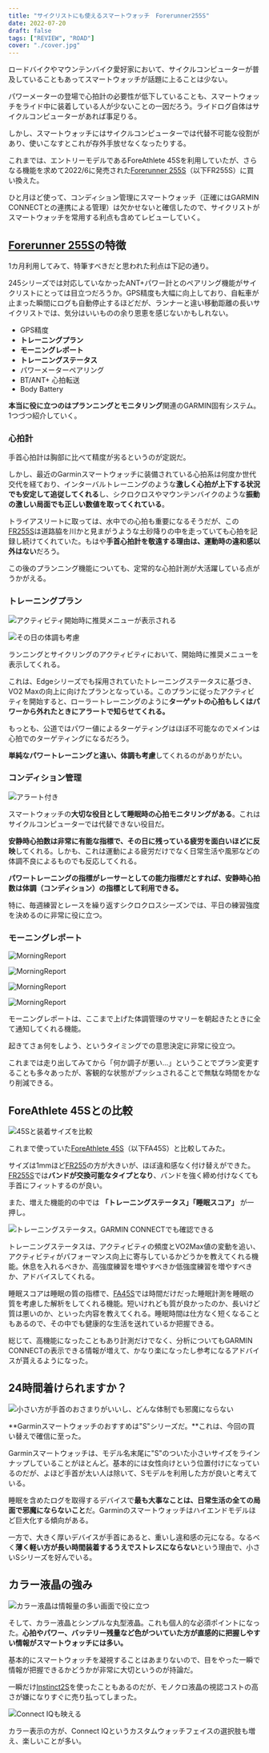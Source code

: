 ```yaml
---
title: "サイクリストにも使えるスマートウォッチ　Forerunner255S"
date: 2022-07-20
draft: false
tags: ["REVIEW", "ROAD"]
cover: "./cover.jpg"
---
```


ロードバイクやマウンテンバイク愛好家において、サイクルコンピューターが普及していることもあってスマートウォッチが話題に上ることは少ない。

パワーメーターの登場で心拍計の必要性が低下していることも、スマートウォッチをライド中に装着している人が少ないことの一因だろう。ライドログ自体はサイクルコンピューターがあれば事足りる。

しかし、スマートウォッチにはサイクルコンピューターでは代替不可能な役割があり、使いこなすとこれが存外手放せなくなったりする。

これまでは、エントリーモデルであるForeAthlete 45Sを利用していたが、さらなる機能を求めて2022/6に発売された[Forerunner 255S](https://amzn.to/3IMI0Ec)（以下FR255S）に買い換えた。

ひと月ほど使って、コンディション管理にスマートウォッチ（正確にはGARMIN CONNECTとの連携による管理）は欠かせないと確信したので、サイクリストがスマートウォッチを常用する利点も含めてレビューしていく。

<LinkBox url="https://www.amazon.co.jp/dp/B0B18M3381/" isAmazonLink />

## [Forerunner 255S](https://amzn.to/3IMI0Ec)の特徴

1カ月利用してみて、特筆すべきだと思われた利点は下記の通り。

245シリーズでは対応していなかったANT+パワー計とのペアリング機能がサイクリストにとっては目立つだろうか。GPS精度も大幅に向上しており、自転車が止まった瞬間にログも自動停止するほどだが、ランナーと違い移動距離の長いサイクリストでは、気分はいいものの余り恩恵を感じないかもしれない。

- GPS精度
- **トレーニングプラン**
- **モーニングレポート**
- **トレーニングステータス**
- パワーメーターペアリング
- BT/ANT+ 心拍転送
- Body Battery

**本当に役に立つのはプランニングとモニタリング**関連のGARMIN固有システム。1つづつ紹介していく。

### 心拍計

手首心拍計は胸部に比べて精度が劣るというのが定説だ。

しかし、最近のGarminスマートウォッチに装備されている心拍系は何度か世代交代を経ており、インターバルトレーニングのような**激しく心拍が上下する状況でも安定して追従してくれる**し、シクロクロスやマウンテンバイクのような**振動の激しい局面でも正しい数値を取ってくれている**。

トライアスリートに取っては、水中での心拍も重要になるそうだが、この[FR255S](https://amzn.to/3IMI0Ec)は道路脇を川かと見まがうような土砂降りの中を走っていても心拍を記録し続けてくれていた。もはや**手首心拍計を敬遠する理由は、運動時の違和感以外はない**だろう。

この後のプランニング機能についても、定常的な心拍計測が大活躍している点がうかがえる。

### トレーニングプラン

![アクティビティ開始時に推奨メニューが表示される](./recommend.png)

![その日の体調も考慮](./recommend2.png)

ランニングとサイクリングのアクティビティにおいて、開始時に推奨メニューを表示してくれる。

これは、Edgeシリーズでも採用されていたトレーニングステータスに基づき、VO2 Maxの向上に向けたプランとなっている。このプランに従ったアクティビティを開始すると、ローラートレーニングのように**ターゲットの心拍もしくはパワーから外れたときにアラートで知らせてくれる。**

もっとも、公道ではパワー値によるターゲティングはほぼ不可能なのでメインは心拍でのターゲティングになるだろう。

**単純なパワートレーニングと違い、体調も考慮**してくれるのがありがたい。

### コンディション管理

![アラート付き](./notify.png)

スマートウォッチの**大切な役目として睡眠時の心拍モニタリングがある**。これはサイクルコンピューターでは代替できない役目だ。

**安静時心拍数は非常に有能な指標で、その日に残っている疲労を面白いほどに反映**してくれる。しかも、これは運動による疲労だけでなく日常生活や風邪などの体調不良によるものでも反応してくれる。

**パワートレーニングの指標がレーサーとしての能力指標だとすれば、安静時心拍数は体調（コンディション）の指標として利用できる。**

特に、毎週練習とレースを繰り返すシクロクロスシーズンでは、平日の練習強度を決めるのに非常に役に立つ。

### モーニングレポート

![MorningReport](./morning1.png)

![MorningReport](./morning2.png)

![MorningReport](./morning3.png)

![MorningReport](./morning4.png)

モーニングレポートは、ここまで上げた体調管理のサマリーを朝起きたときに全て通知してくれる機能。

起きてさぁ何をしよう、というタイミングでの意思決定に非常に役立つ。

これまでは走り出してみてから「何か調子が悪い…」ということでプラン変更することも多々あったが、客観的な状態がプッシュされることで無駄な時間をかなり削減できる。

## ForeAthlete 45Sとの比較

![45Sと装着サイズを比較](./compare_45s.jpg)

これまで使っていた[ForeAthlete 45S](https://www.garmin.co.jp/products/intosports/foreathlete-45s-white/)（以下FA45S）と比較してみた。

サイズは1mmほど[FR255](https://amzn.to/3IMI0Ec)の方が大きいが、ほぼ違和感なく付け替えができた。[FR255S](https://amzn.to/3IMI0Ec)では**バンドが交換可能なタイプとなり**、バンドを強く締め付けなくても手首にフィットするのが良い。

また、増えた機能的の中では **「トレーニングステータス」「睡眠スコア」** が一押し。

![トレーニングステータス。GARMIN CONNECTでも確認できる](./trainingStatus.png)

トレーニングステータスは、アクティビティの頻度とVO2Max値の変動を追い、アクティビティがパフォーマンス向上に寄与しているかどうかを教えてくれる機能。休息を入れるべきか、高強度練習を増やすべきか低強度練習を増やすべきか、アドバイスしてくれる。

睡眠スコアは睡眠の質の指標で、[FA45S](https://www.garmin.co.jp/products/intosports/foreathlete-45s-white/)では時間だけだった睡眠計測を睡眠の質を考慮した解析をしてくれる機能。短いけれども質が良かったのか、長いけど質は悪いのか、といった内容を教えてくれる。睡眠時間は仕方なく短くなることもあるので、その中でも健康的な生活を送れているか把握できる。

総じて、高機能になったこともあり計測だけでなく、分析についてもGARMIN CONNECTの表示できる情報が増えて、かなり楽になったし参考になるアドバイスが貰えるようになった。

## 24時間着けられますか？

![小さい方が手首のおさまりがいいし、どんな体制でも邪魔にならない](./cover.jpg)

**Garminスマートウォッチのおすすめは"S"シリーズだ。**これは、今回の買い替えで確信に至った。

Garminスマートウォッチは、モデル名末尾に"S"のついた小さいサイズをラインナップしていることがほとんど。基本的には女性向けという位置付けになっているのだが、よほど手首が太い人は除いて、Sモデルを利用した方が良いと考えている。

睡眠を含めたログを取得するデバイスで**最も大事なことは、日常生活の全ての局面で邪魔にならないこと**だ。Garminのスマートウォッチはハイエンドモデルほど巨大化する傾向がある。

一方で、大きく厚いデバイスが手首にあると、重いし違和感の元になる。なるべく**薄く軽い方が長い時間装着するうえでストレスにならない**という理由で、小さいSシリーズを好んでいる。

<LinkBox url="https://www.amazon.co.jp/dp/B09P1J6B9D/" isAmazonLink />

## カラー液晶の強み

![カラー液晶は情報量の多い画面で役に立つ](./face.png)

そして、カラー液晶とシンプルな丸型液晶。これも個人的な必須ポイントになった。**心拍やパワー、バッテリー残量など色がついていた方が直感的に把握しやすい情報がスマートウォッチには多い。**

基本的にスマートウォッチを凝視することはあまりないので、目をやった一瞬で情報が把握できるかどうかが非常に大切というのが持論だ。

一瞬だけ[Instinct2S](https://amzn.to/3OqPFJS)を使ったこともあるのだが、モノクロ液晶の視認コストの高さが嫌になりすぐに売り払ってしまった。

![Connect IQも映える](./connectIQ.png)

カラー表示の方が、Connect IQというカスタムウォッチフェイスの選択肢も増え、楽しいことが多い。

<LinkBox url="https://www.amazon.co.jp/dp/B0B18M3381/" isAmazonLink />
